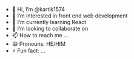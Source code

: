 - 👋 Hi, I’m @kartik1574
- 👀 I’m interested in front end web development
- 🌱 I’m currently learning React
- 💞️ I’m looking to collaborate on 
- 📫 How to reach me ...
- 😄 Pronouns: HE/HIM
- ⚡ Fun fact: ...

<!---
kartik1574/kartik1574 is a ✨ special ✨ repository because its `README.md` (this file) appears on your GitHub profile.
You can click the Preview link to take a look at your changes.
--->
